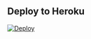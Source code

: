 ## Deploy to Heroku

[![Deploy](https://www.herokucdn.com/deploy/button.svg)](https://heroku.com/deploy?template=https://github.com/Achu2234/AcuteRobot)
